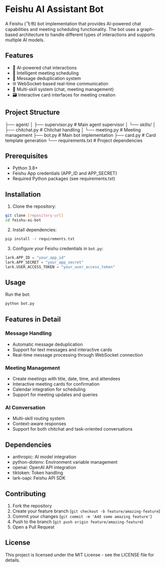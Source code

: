 # Feishu AI Assistant Bot

A Feishu (飞书) bot implementation that provides AI-powered chat capabilities and meeting scheduling functionality. The bot uses a graph-based architecture to handle different types of interactions and supports multiple AI models.

## Features

- 🤖 AI-powered chat interactions
- 📅 Intelligent meeting scheduling
- 🔄 Message deduplication system
- 🌐 WebSocket-based real-time communication
- 🎯 Multi-skill system (chat, meeting management)
- 🗃️ Interactive card interfaces for meeting creation

## Project Structure
├── agent/
│ ├── supervisor.py # Main agent supervisor
│ └── skills/
│ ├── chitchat.py # Chitchat handling
│ └── meeting.py # Meeting management
├── bot.py # Main bot implementation
├── card.py # Card template generation
└── requirements.txt # Project dependencies

## Prerequisites

- Python 3.8+
- Feishu App credentials (APP_ID and APP_SECRET)
- Required Python packages (see requirements.txt)

## Installation

1. Clone the repository:
```bash
git clone [repository-url]
cd feishu-ai-bot
```

2. Install dependencies:
```bash
pip install -r requirements.txt
```

3. Configure your Feishu credentials in `bot.py`:
```python
lark.APP_ID = "your_app_id"
lark.APP_SECRET = "your_app_secret"
lark.USER_ACCESS_TOKEN = "your_user_access_token"
```

## Usage

Run the bot:
```bash
python bot.py
```

## Features in Detail

### Message Handling
- Automatic message deduplication
- Support for text messages and interactive cards
- Real-time message processing through WebSocket connection

### Meeting Management
- Create meetings with title, date, time, and attendees
- Interactive meeting cards for confirmation
- Calendar integration for scheduling
- Support for meeting updates and queries

### AI Conversation
- Multi-skill routing system
- Context-aware responses
- Support for both chitchat and task-oriented conversations

## Dependencies

- anthropic: AI model integration
- python-dotenv: Environment variable management
- openai: OpenAI API integration
- tiktoken: Token handling
- lark-oapi: Feishu API SDK

## Contributing

1. Fork the repository
2. Create your feature branch (`git checkout -b feature/amazing-feature`)
3. Commit your changes (`git commit -m 'Add some amazing feature'`)
4. Push to the branch (`git push origin feature/amazing-feature`)
5. Open a Pull Request

## License

This project is licensed under the MIT License - see the LICENSE file for details.